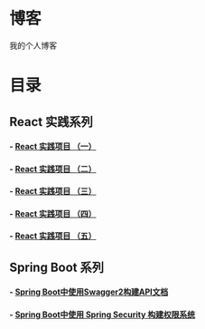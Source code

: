 # 博客
我的个人博客

# 目录

## React 实践系列

#### - [React 实践项目 （一）](https://github.com/DigAg/digag-pc-react/issues/2)
#### - [React 实践项目 （二）](https://github.com/DigAg/digag-pc-react/issues/7)
#### - [React 实践项目 （三）](https://github.com/DigAg/digag-pc-react/issues/8)
#### - [React 实践项目 （四）](https://github.com/DigAg/digag-pc-react/issues/9)
#### - [React 实践项目 （五）](https://github.com/DigAg/digag-pc-react/issues/10)

## Spring Boot 系列

#### - [Spring Boot中使用Swagger2构建API文档](https://github.com/Yuicon/blog/issues/1)
#### - [Spring Boot中使用 Spring Security 构建权限系统](https://github.com/Yuicon/blog/issues/2)
